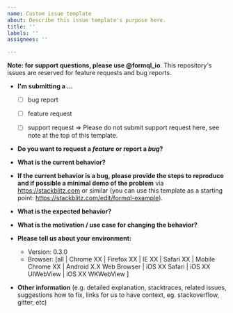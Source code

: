 ```yaml
---
name: Custom issue template
about: Describe this issue template's purpose here.
title: ''
labels: ''
assignees: ''

---
```


**Note: for support questions, please use @formql_io**. This repository's issues are reserved for feature requests and bug reports.

* **I'm submitting a ...**
  - [ ] bug report
  - [ ] feature request
  - [ ] support request => Please do not submit support request here, see note at the top of this template.


* **Do you want to request a *feature* or report a *bug*?**



* **What is the current behavior?**



* **If the current behavior is a bug, please provide the steps to reproduce and if possible a minimal demo of the problem** via
https://stackblitz.com or similar (you can use this template as a starting point: https://stackblitz.com/edit/formql-example).



* **What is the expected behavior?**



* **What is the motivation / use case for changing the behavior?**



* **Please tell us about your environment:**
  
  - Version: 0.3.0
  - Browser: [all | Chrome XX | Firefox XX | IE XX | Safari XX | Mobile Chrome XX | Android X.X Web Browser | iOS XX Safari | iOS XX UIWebView | iOS XX WKWebView ]


* **Other information** (e.g. detailed explanation, stacktraces, related issues, suggestions how to fix, links for us to have context, eg. stackoverflow, gitter, etc)

